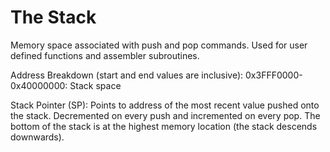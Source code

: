 # The Stack

Memory space associated with push and pop commands. Used for user defined functions and assembler subroutines.

Address Breakdown (start and end values are inclusive):
0x3FFF0000-0x40000000: Stack space

Stack Pointer (SP):
Points to address of the most recent value pushed onto the stack. Decremented on every push and incremented on every pop. The bottom of the stack is at the highest memory location (the stack descends downwards).
